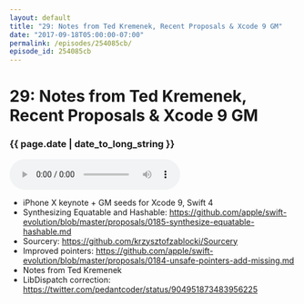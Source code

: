 ```yaml
---
layout: default
title: "29: Notes from Ted Kremenek, Recent Proposals & Xcode 9 GM"
date: "2017-09-18T05:00:00-07:00"
permalink: /episodes/254085cb/
episode_id: 254085cb
---
```


# 29: Notes from Ted Kremenek, Recent Proposals & Xcode 9 GM

### {{ page.date | date_to_long_string }}

<audio controls><source src="/audio/254085cb.mp3" type="audio/mpeg"></audio>
<br/>
- iPhone X keynote + GM seeds for Xcode 9, Swift 4
- Synthesizing Equatable and Hashable: https://github.com/apple/swift-evolution/blob/master/proposals/0185-synthesize-equatable-hashable.md
- Sourcery: https://github.com/krzysztofzablocki/Sourcery
- Improved pointers: https://github.com/apple/swift-evolution/blob/master/proposals/0184-unsafe-pointers-add-missing.md
- Notes from Ted Kremenek
- LibDispatch correction: https://twitter.com/pedantcoder/status/904951873483956225
